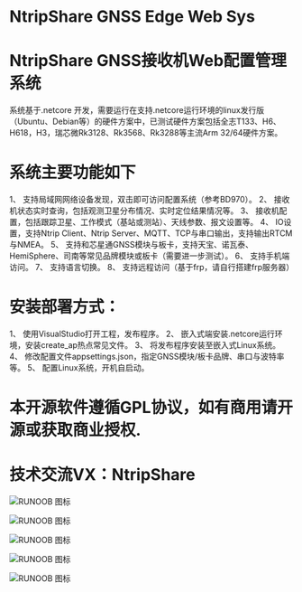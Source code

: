 # NtripShare GNSS Edge Web Sys
# NtripShare GNSS接收机Web配置管理系统

系统基于.netcore 开发，需要运行在支持.netcore运行环境的linux发行版（Ubuntu、Debian等）的硬件方案中，已测试硬件方案包括全志T133、H6、H618，H3，瑞芯微Rk3128、Rk3568、Rk3288等主流Arm 32/64硬件方案。

# 系统主要功能如下
1、	支持局域网网络设备发现，双击即可访问配置系统（参考BD970）。
2、	接收机状态实时查询，包括观测卫星分布情况、实时定位结果情况等。
3、	接收机配置，包括跟踪卫星、工作模式（基站或测站）、天线参数、报文设置等。
4、	IO设置，支持Ntrip Client、Ntrip Server、MQTT、TCP与串口输出，支持输出RTCM与NMEA。
5、	支持和芯星通GNSS模块与板卡，支持天宝、诺瓦泰、HemiSphere、司南等常见品牌模块或板卡（需要进一步测试）。
6、	支持手机端访问。
7、	支持语言切换。
8、	支持远程访问（基于frp，请自行搭建frp服务器）


# 安装部署方式：
1、	使用VisualStudio打开工程，发布程序。
2、	嵌入式端安装.netcore运行环境，安装create_ap热点常见文件。
3、	将发布程序安装至嵌入式Linux系统。
4、	修改配置文件appsettings.json，指定GNSS模块/板卡品牌、串口与波特率等。
5、	配置Linux系统，开机自启动。

# 本开源软件遵循GPL协议，如有商用请开源或获取商业授权.
# 技术交流VX：NtripShare

![RUNOOB 图标](https://i-blog.csdnimg.cn/blog_migrate/f82a1b5a07798cb5f3e0f37e12df75e4.png)

![RUNOOB 图标](https://i-blog.csdnimg.cn/blog_migrate/112b6bb440426c1ffe3a931076c09b8c.png)

![RUNOOB 图标](https://i-blog.csdnimg.cn/blog_migrate/4588f11a9216879ef43a7245db683391.png)

![RUNOOB 图标](https://i-blog.csdnimg.cn/blog_migrate/fcbf1843f0f0b7ce986bd6de92a4a174.png)

![RUNOOB 图标](https://i-blog.csdnimg.cn/blog_migrate/3dfbcf9b08407bf8f2d4143510f7f2f8.png)
